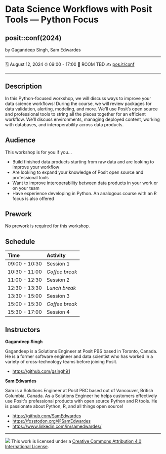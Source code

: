 Data Science Workflows with Posit Tools — Python Focus
================

## posit::conf(2024)

by Gagandeep Singh, Sam Edwardes

-----

:spiral_calendar: August 12, 2024
:alarm_clock:     09:00 - 17:00
:hotel:           ROOM TBD
:writing_hand:    [pos.it/conf](http://pos.it/conf)

-----

## Description

In this Python-focused workshop, we will discuss ways to improve your data science workflows! During the course, we will review packages for data validation, alerting, modeling, and more. We’ll use Posit’s open source and professional tools to string all the pieces together for an efficient workflow. We’ll discuss environments, managing deployed content, working with databases, and interoperability across data products.

## Audience

This workshop is for you if you...

- Build finished data products starting from raw data and are looking to improve your workflow
- Are looking to expand your knowledge of Posit open source and professional tools
- Want to improve interoperability between data products in your work or on your team
- Have experience developing in Python. An analogous course with an R focus is also offered

## Prework

No prework is required for this workshop.

## Schedule

| Time          | Activity         |
| :------------ | :--------------- |
| 09:00 - 10:30 | Session 1        |
| 10:30 - 11:00 | *Coffee break*   |
| 11:00 - 12:30 | Session 2        |
| 12:30 - 13:30 | *Lunch break*    |
| 13:30 - 15:00 | Session 3        |
| 15:00 - 15:30 | *Coffee break*   |
| 15:30 - 17:00 | Session 4        |

## Instructors

**Gagandeep Singh**

Gagandeep is a Solutions Engineer at Posit PBS based in Toronto, Canada. He is a former software engineer and data scientist who has worked in a variety of cross-technology teams before joining Posit.

- https://github.com/gsingh91

**Sam Edwardes**

Sam is a Solutions Engineer at Posit PBC based out of Vancouver, British Columbia, Canada. As a Solutions Engineer he helps customers effectively use Posit's professional products with open source Python and R tools. He is passionate about Python, R, and all things open source!

- https://github.com/SamEdwardes
- https://fosstodon.org/@SamEdwardes
- https://www.linkedin.com/in/samedwardes/

-----

![](https://i.creativecommons.org/l/by/4.0/88x31.png) This work is
licensed under a [Creative Commons Attribution 4.0 International
License](https://creativecommons.org/licenses/by/4.0/).
